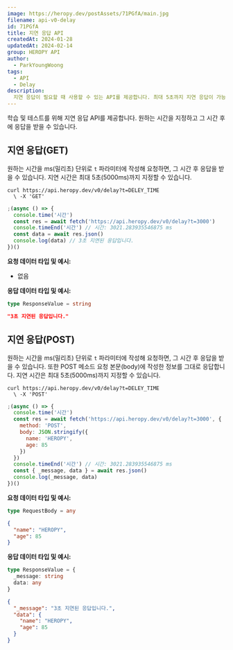 ```yaml
---
image: https://heropy.dev/postAssets/71PGfA/main.jpg
filename: api-v0-delay
id: 71PGfA
title: 지연 응답 API
createdAt: 2024-01-28
updatedAt: 2024-02-14
group: HEROPY API
author:
  - ParkYoungWoong
tags:
  - API
  - Delay
description:
  지연 응답이 필요할 때 사용할 수 있는 API를 제공합니다. 최대 5초까지 지연 응답이 가능합니다.
---
```


학습 및 테스트를 위해 지연 응답 API를 제공합니다.
원하는 시간을 지정하고 그 시간 후에 응답을 받을 수 있습니다.

## 지연 응답(GET)

원하는 시간을 ms(밀리초) 단위로 `t` 파라미터에 작성해 요청하면, 그 시간 후 응답을 받을 수 있습니다.
지연 시간은 최대 5초(5000ms)까지 지정할 수 있습니다.

```curl
curl https://api.heropy.dev/v0/delay?t=DELEY_TIME
  \ -X 'GET'
```

```js --caption=요청 코드 예시
;(async () => {
  console.time('시간')
  const res = await fetch('https://api.heropy.dev/v0/delay?t=3000')
  console.timeEnd('시간') // 시간: 3021.283935546875 ms
  const data = await res.json()
  console.log(data) // 3초 지연된 응답입니다.
})()
```

__요청 데이터 타입 및 예시:__

- 없음

__응답 데이터 타입 및 예시:__

```ts --caption=응답 데이터 타입
type ResponseValue = string
```

```json --caption=응답 데이터 예시
"3초 지연된 응답입니다."
```

## 지연 응답(POST)

원하는 시간을 ms(밀리초) 단위로 `t` 파라미터에 작성해 요청하면, 그 시간 후 응답을 받을 수 있습니다.
또한 POST 메소드 요청 본문(body)에 작성한 정보를 그대로 응답합니다.
지연 시간은 최대 5초(5000ms)까지 지정할 수 있습니다.

```curl
curl https://api.heropy.dev/v0/delay?t=DELEY_TIME
  \ -X 'POST'
```

```js --caption=요청 코드 예시
;(async () => {
  console.time('시간')
  const res = await fetch('https://api.heropy.dev/v0/delay?t=3000', {
    method: 'POST',
    body: JSON.stringify({ 
      name: 'HEROPY',
      age: 85
    })
  })
  console.timeEnd('시간') // 시간: 3021.283935546875 ms
  const { _message, data } = await res.json()
  console.log(_message, data)
})()
```

__요청 데이터 타입 및 예시:__

```ts --caption=요청 데이터 타입
type RequestBody = any
```

```json
{
  "name": "HEROPY",
  "age": 85
}
```

__응답 데이터 타입 및 예시:__

```ts --caption=응답 데이터 타입
type ResponseValue = {
  _message: string
  data: any
}
```

```json --caption=응답 데이터 예시
{
  "_message": "3초 지연된 응답입니다.",
  "data": {
    "name": "HEROPY",
    "age": 85
  }
}
```